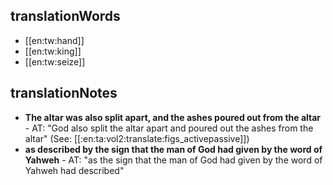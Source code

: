 ## translationWords

* [[en:tw:hand]]
* [[en:tw:king]]
* [[en:tw:seize]]

## translationNotes

* **The altar was also split apart, and the ashes poured out from the altar** - AT: "God also split the altar apart and poured out the ashes from the altar" (See: [[:en:ta:vol2:translate:figs_activepassive]])
* **as described by the sign that the man of God had given by the word of Yahweh** - AT: "as the sign that the man of God had given by the word of Yahweh had described"
